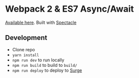 # Webpack 2 & ES7 Async/Await

[Available here](https://webpack-es7-presentation.surge.sh/). Built with [Spectacle](https://github.com/FormidableLabs/spectacle/blob/master/README.markdown)

## Development

- Clone repo
- `yarn install`
- `npm run dev` to run locally
- `npm run build` to build to `build/`
- `npm run deploy` to deploy to [Surge](https://surge.sh/)
